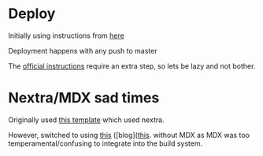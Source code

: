 # Deploy

Initially using instructions from [here](https://gregrickaby.blog/article/nextjs-github-pages)

Deployment happens with any push to master

The [official instructions](https://github.com/vercel/next.js/tree/canary/examples/gh-pages) require an extra step, so lets be lazy and not bother.

# Nextra/MDX sad times

Originally used [this template](https://github.com/jaredpalmer/nextra-blank-custom-theme) which used nextra.

However, switched to using [this](https://github.com/ebenezerdon/nextjs-mdx-blog) ([blog]([this](https://blog.jetbrains.com/webstorm/2021/10/building-a-blog-with-next-js-and-mdx/).
without MDX as MDX was too temperamental/confusing to integrate into the build system.
